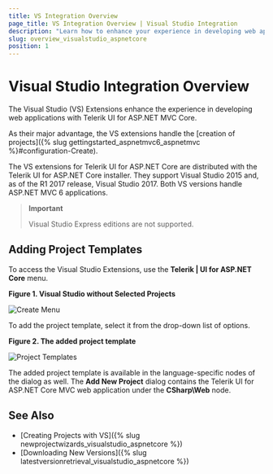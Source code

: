 ```yaml
---
title: VS Integration Overview
page_title: VS Integration Overview | Visual Studio Integration
description: "Learn how to enhance your experience in developing web applications with ASP.NET Core."
slug: overview_visualstudio_aspnetcore
position: 1
---
```


# Visual Studio Integration Overview

The Visual Studio (VS) Extensions enhance the experience in developing web applications with Telerik UI for ASP.NET MVC Core.

As their major advantage, the VS extensions handle the [creation of projects]({% slug gettingstarted_aspnetmvc6_aspnetmvc %}#configuration-Create).

The VS extensions for Telerik UI for ASP.NET Core are distributed with the Telerik UI for ASP.NET Core installer. They support Visual Studio 2015 and, as of the R1 2017 release, Visual Studio 2017. Both VS versions handle ASP.NET MVC 6 applications.

> **Important**
>
> Visual Studio Express editions are not supported.

## Adding Project Templates

To access the Visual Studio Extensions, use the **Telerik | UI for ASP.NET Core** menu.

**Figure 1. Visual Studio without Selected Projects**

![Create Menu](images/create-project-core.png)

To add the project template, select it from the drop-down list of options.  

**Figure 2. The added project template**

![Project Templates](images/project-template-core.png)

The added project template is available in the language-specific nodes of the dialog as well. The **Add New Project** dialog contains the Telerik UI for ASP.NET Core MVC web application under the **CSharp\Web** node.

## See Also

* [Creating Projects with VS]({% slug newprojectwizards_visualstudio_aspnetcore %})
* [Downloading New Versions]({% slug latestversionretrieval_visualstudio_aspnetcore %})
